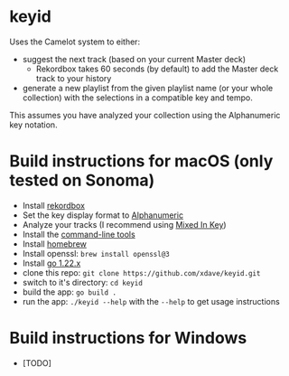 # keyid

Uses the Camelot system to either:

- suggest the next track (based on your current Master deck)
  - Rekordbox takes 60 seconds (by default) to add the Master deck track to your history
- generate a new playlist from the given playlist name (or your whole collection) with the selections in a compatible key and tempo.

This assumes you have analyzed your collection using the Alphanumeric key notation.

# Build instructions for macOS (only tested on Sonoma)

- Install [rekordbox](https://rekordbox.com/en/)
- Set the key display format to [Alphanumeric](https://support.pioneerdj.com/hc/en-us/articles/8943219092761-Can-I-change-the-display-format-for-keys)
- Analyze your tracks (I recommend using [Mixed In Key](https://mixedinkey.com/integration/rekordbox-integration/))
- Install the [command-line tools](https://mac.install.guide/commandlinetools/4)
- Install [homebrew](https://brew.sh/)
- Install openssl: `brew install openssl@3`
- Install [go 1.22.x](https://go.dev/doc/install)
- clone this repo: `git clone https://github.com/xdave/keyid.git`
- switch to it's directory: `cd keyid`
- build the app: `go build .`
- run the app: `./keyid --help` with the `--help` to get usage instructions

# Build instructions for Windows

- [TODO]
